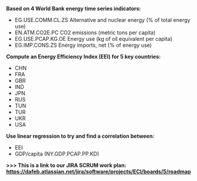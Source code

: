<b> Based on 4 World Bank energy time series indicators: </b>
- EG.USE.COMM.CL.ZS Alternative and nuclear energy (% of total energy use) <br> 
- EN.ATM.CO2E.PC CO2 emissions (metric tons per capita) <br> 
- EG.USE.PCAP.KG.OE Energy use (kg of oil equivalent per capita) <br>
- EG.IMP.CONS.ZS Energy imports, net (% of energy use) <br> 

<b> Compute an Energy Efficiency Index (EEI) for 5 key countries: </b>
- CHN <br> 
- FRA <br> 
- GBR <br>
- IND <br>
- JPN <br> 
- RUS <br> 
- TUN <br>
- TUR <br>
- UKR <br>
- USA <br> 

<b> Use linear regression to try and find a correlation between: </b>
- EEI <br>
- GDP/capita (NY.GDP.PCAP.PP.KD) <br>



<b> >>> This is a link to our JIRA SCRUM work plan: https://dafeb.atlassian.net/jira/software/projects/ECI/boards/5/roadmap <b>
        
        


